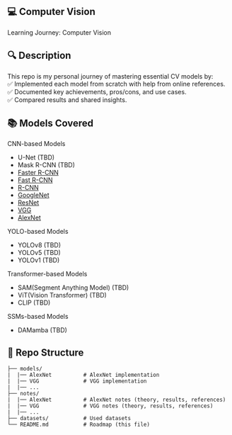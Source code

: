 ## 💻 Computer Vision <br />
Learning Journey: Computer Vision

## 🔍 Description <br />
This repo is my personal journey of mastering essential CV models by: <br />
✅ Implemented each model from scratch with help from online references. <br />
✅ Documented key achievements, pros/cons, and use cases. <br />
✅ Compared results and shared insights.

## 📚 Models Covered <br />
CNN-based Models
- U-Net (TBD)
- Mask R-CNN (TBD)
- [Faster R-CNN](https://github.com/khchu93/ComputerVision/blob/main/notes/Faster%20R-CNN.md)
- [Fast R-CNN](https://github.com/khchu93/ComputerVision/blob/main/notes/Fast%20R-CNN.md)
- [R-CNN](https://github.com/khchu93/ComputerVision/blob/main/notes/R-CNN.md)
- [GoogleNet](https://github.com/khchu93/ComputerVision/blob/main/notes/GoogLeNet.md)
- [ResNet](https://github.com/khchu93/ComputerVision/blob/main/notes/ResNet.md)
- [VGG](https://github.com/khchu93/ComputerVision/blob/main/notes/VGG.md)
- [AlexNet](https://github.com/khchu93/ComputerVision/blob/main/notes/AlexNet.md)

YOLO-based Models
- YOLOv8 (TBD)
- YOLOv5 (TBD)
- YOLOv1 (TBD)

Transformer-based Models
- SAM(Segment Anything Model) (TBD)
- ViT(Vision Transformer) (TBD)
- CLIP (TBD)

SSMs-based Models
- DAMamba (TBD)

## 📂 Repo Structure

```
├── models/
|  |── AlexNet          # AlexNet implementation
|  |── VGG              # VGG implementation
|  |── ...               
├── notes/          
|  |── AlexNet          # AlexNet notes (theory, results, references)
|  |── VGG              # VGG notes (theory, results, references)
|  |── ...               
├── datasets/           # Used datasets
└── README.md           # Roadmap (this file)
```
